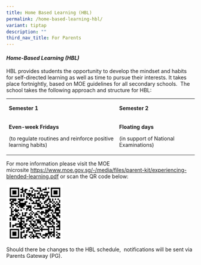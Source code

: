 ```yaml
---
title: Home Based Learning (HBL)
permalink: /home-based-learning-hbl/
variant: tiptap
description: ""
third_nav_title: For Parents
---
```

<h4><strong><em>Home-Based Learning (HBL)</em></strong></h4>
<p>HBL provides students the opportunity to develop the mindset and habits
for self-directed learning as well as time to pursue their interests. It
takes place fortnightly, based on MOE guidelines for all secondary schools.&nbsp;
The school takes the following approach and structure for HBL:</p>
<table style="minWidth: 50px">
<colgroup>
<col>
<col>
</colgroup>
<tbody>
<tr>
<td rowspan="1" colspan="1">
<p><strong>Semester 1</strong>
</p>
</td>
<td rowspan="1" colspan="1">
<p><strong>Semester 2</strong>
</p>
</td>
</tr>
<tr>
<td rowspan="1" colspan="1">
<p><strong>Even-week Fridays</strong>
</p>
<p>(to regulate routines and reinforce positive learning habits)</p>
</td>
<td rowspan="1" colspan="1">
<p><strong>Floating days</strong>
</p>
<p>(in support of National Examinations)</p>
</td>
</tr>
</tbody>
</table>
<p>For more information please visit the MOE microsite&nbsp;<a href="https://www.moe.gov.sg/-/media/files/parent-kit/experiencing-blended-learning.pdf" rel="noopener noreferrer nofollow" target="_blank">https://www.moe.gov.sg/-/media/files/parent-kit/experiencing-blended-learning.pdf</a>&nbsp;or
scan the QR code below:</p>
<p></p>
<div class="isomer-image-wrapper">
<img style="width: 30%;" height="auto" width="100%" alt="" src="/images/Useful Info/For Parents/qr.png">
</div>
<p>Should there be changes to the HBL schedule, &nbsp;notifications will
be sent via Parents Gateway (PG).</p>